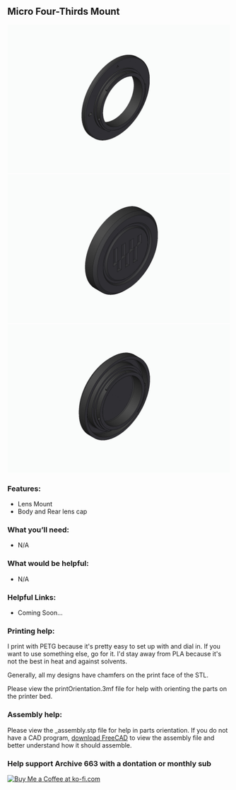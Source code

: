 ## Micro Four-Thirds Mount

![MFT_1](https://github.com/Archive-663/lensMounts/blob/main/MFT/ASSETS/mountLens_MFT_01.jpg)
![MFT_2](https://github.com/Archive-663/lensMounts/blob/main/MFT/ASSETS/mountLens_MFT_02.jpg)
![MFT_3](https://github.com/Archive-663/lensMounts/blob/main/MFT/ASSETS/mountLens_MFT_03.jpg)

### Features:
- Lens Mount
- Body and Rear lens cap

### What you’ll need:
- N/A

### What would be helpful:
- N/A
### Helpful Links:
- Coming Soon...

### Printing help:
I print with PETG because it's pretty easy to set up with and dial in. If you want to use something else, go for it. I'd stay away from PLA because it's not the best in heat and against solvents. 

Generally, all my designs have chamfers on the print face of the STL.

Please view the printOrientation.3mf file for help with orienting the parts on the printer bed.

### Assembly help:
Please view the _assembly.stp file for help in parts orientation. If you do not have a CAD program, <a href="https://www.freecad.org/downloads.php" target="_blank">download FreeCAD</a> to view the assembly file and better understand how it should assemble.

### Help support Archive 663 with a dontation or monthly sub
<a href='https://ko-fi.com/P5P3MHMSF' target='_blank'><img height='36' style='border:0px;height:36px;' src='https://storage.ko-fi.com/cdn/kofi2.png?v=3' border='0' alt='Buy Me a Coffee at ko-fi.com' /></a>


